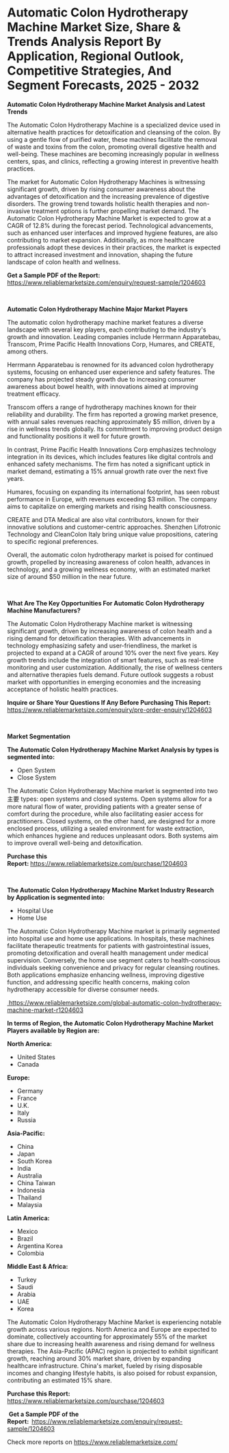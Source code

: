 <p><h1>Automatic Colon Hydrotherapy Machine Market Size, Share & Trends Analysis Report By Application, Regional Outlook, Competitive Strategies, And Segment Forecasts, 2025 - 2032</h1></p><p><strong>Automatic Colon Hydrotherapy Machine Market Analysis and Latest Trends</strong></p>
<p><p>The Automatic Colon Hydrotherapy Machine is a specialized device used in alternative health practices for detoxification and cleansing of the colon. By using a gentle flow of purified water, these machines facilitate the removal of waste and toxins from the colon, promoting overall digestive health and well-being. These machines are becoming increasingly popular in wellness centers, spas, and clinics, reflecting a growing interest in preventive health practices.</p><p>The market for Automatic Colon Hydrotherapy Machines is witnessing significant growth, driven by rising consumer awareness about the advantages of detoxification and the increasing prevalence of digestive disorders. The growing trend towards holistic health therapies and non-invasive treatment options is further propelling market demand. The Automatic Colon Hydrotherapy Machine Market is expected to grow at a CAGR of 12.8% during the forecast period. Technological advancements, such as enhanced user interfaces and improved hygiene features, are also contributing to market expansion. Additionally, as more healthcare professionals adopt these devices in their practices, the market is expected to attract increased investment and innovation, shaping the future landscape of colon health and wellness.</p></p>
<p><strong>Get a Sample PDF of the Report:&nbsp;</strong> <a href="https://www.reliablemarketsize.com/enquiry/request-sample/1204603?utm_campaign=2445&utm_medium=2&utm_source=Github&utm_content=ia&utm_term=26032025&utm_id=automatic-colon-hydrotherapy-machine">https://www.reliablemarketsize.com/enquiry/request-sample/1204603</a></p>
<p>&nbsp;</p>
<p><strong>Automatic Colon Hydrotherapy Machine Major Market Players</strong></p>
<p><p>The automatic colon hydrotherapy machine market features a diverse landscape with several key players, each contributing to the industry's growth and innovation. Leading companies include Herrmann Apparatebau, Transcom, Prime Pacific Health Innovations Corp, Humares, and CREATE, among others.</p><p>Herrmann Apparatebau is renowned for its advanced colon hydrotherapy systems, focusing on enhanced user experience and safety features. The company has projected steady growth due to increasing consumer awareness about bowel health, with innovations aimed at improving treatment efficacy.</p><p>Transcom offers a range of hydrotherapy machines known for their reliability and durability. The firm has reported a growing market presence, with annual sales revenues reaching approximately $5 million, driven by a rise in wellness trends globally. Its commitment to improving product design and functionality positions it well for future growth.</p><p>In contrast, Prime Pacific Health Innovations Corp emphasizes technology integration in its devices, which includes features like digital controls and enhanced safety mechanisms. The firm has noted a significant uptick in market demand, estimating a 15% annual growth rate over the next five years. </p><p>Humares, focusing on expanding its international footprint, has seen robust performance in Europe, with revenues exceeding $3 million. The company aims to capitalize on emerging markets and rising health consciousness.</p><p>CREATE and DTA Medical are also vital contributors, known for their innovative solutions and customer-centric approaches. Shenzhen Lifotronic Technology and CleanColon Italy bring unique value propositions, catering to specific regional preferences.</p><p>Overall, the automatic colon hydrotherapy market is poised for continued growth, propelled by increasing awareness of colon health, advances in technology, and a growing wellness economy, with an estimated market size of around $50 million in the near future.</p></p>
<p>&nbsp;</p>
<p><strong>What Are The Key Opportunities For Automatic Colon Hydrotherapy Machine Manufacturers?</strong></p>
<p><p>The Automatic Colon Hydrotherapy Machine market is witnessing significant growth, driven by increasing awareness of colon health and a rising demand for detoxification therapies. With advancements in technology emphasizing safety and user-friendliness, the market is projected to expand at a CAGR of around 10% over the next five years. Key growth trends include the integration of smart features, such as real-time monitoring and user customization. Additionally, the rise of wellness centers and alternative therapies fuels demand. Future outlook suggests a robust market with opportunities in emerging economies and the increasing acceptance of holistic health practices.</p></p>
<p><strong>Inquire or Share Your Questions If Any Before Purchasing This Report:</strong> <a href="https://www.reliablemarketsize.com/enquiry/pre-order-enquiry/1204603?utm_campaign=2445&utm_medium=2&utm_source=Github&utm_content=ia&utm_term=26032025&utm_id=automatic-colon-hydrotherapy-machine">https://www.reliablemarketsize.com/enquiry/pre-order-enquiry/1204603</a></p>
<p>&nbsp;</p>
<p><strong>Market Segmentation</strong></p>
<p><strong>The Automatic Colon Hydrotherapy Machine Market Analysis by types is segmented into:</strong></p>
<p><ul><li>Open System</li><li>Close System</li></ul></p>
<p><p>The Automatic Colon Hydrotherapy Machine market is segmented into two主要 types: open systems and closed systems. Open systems allow for a more natural flow of water, providing patients with a greater sense of comfort during the procedure, while also facilitating easier access for practitioners. Closed systems, on the other hand, are designed for a more enclosed process, utilizing a sealed environment for waste extraction, which enhances hygiene and reduces unpleasant odors. Both systems aim to improve overall well-being and detoxification.</p></p>
<p><strong>Purchase this Report:&nbsp;</strong><a href="https://www.reliablemarketsize.com/purchase/1204603?utm_campaign=2445&utm_medium=2&utm_source=Github&utm_content=ia&utm_term=26032025&utm_id=automatic-colon-hydrotherapy-machine">https://www.reliablemarketsize.com/purchase/1204603</a></p>
<p>&nbsp;</p>
<p><strong>The Automatic Colon Hydrotherapy Machine Market Industry Research by Application is segmented into:</strong></p>
<p><ul><li>Hospital Use</li><li>Home Use</li></ul></p>
<p><p>The Automatic Colon Hydrotherapy Machine market is primarily segmented into hospital use and home use applications. In hospitals, these machines facilitate therapeutic treatments for patients with gastrointestinal issues, promoting detoxification and overall health management under medical supervision. Conversely, the home use segment caters to health-conscious individuals seeking convenience and privacy for regular cleansing routines. Both applications emphasize enhancing wellness, improving digestive function, and addressing specific health concerns, making colon hydrotherapy accessible for diverse consumer needs.</p></p>
<p><a href="https://www.reliablemarketsize.com/global-automatic-colon-hydrotherapy-machine-market-r1204603?utm_campaign=2445&utm_medium=2&utm_source=Github&utm_content=ia&utm_term=26032025&utm_id=automatic-colon-hydrotherapy-machine">&nbsp;https://www.reliablemarketsize.com/global-automatic-colon-hydrotherapy-machine-market-r1204603</a></p>
<p><strong>In terms of Region, the Automatic Colon Hydrotherapy Machine Market Players available by Region are:</strong></p>
<p>
    <p> <strong> North America: </strong>
        <ul>
            <li>United States</li>
            <li>Canada</li>
        </ul>
        </p> 
    <p> <strong> Europe: </strong>
        <ul>
            <li>Germany</li>
            <li>France</li>
            <li>U.K.</li>
            <li>Italy</li>
            <li>Russia</li>
        </ul>
        </p> 
    <p> <strong> Asia-Pacific: </strong>
        <ul>
            <li>China</li>
            <li>Japan</li>
            <li>South Korea</li>
            <li>India</li>
            <li>Australia</li>
            <li>China Taiwan</li>
            <li>Indonesia</li>
            <li>Thailand</li>
            <li>Malaysia</li>
        </ul>
        </p> 
    <p> <strong> Latin America: </strong>
        <ul>
            <li>Mexico</li>
            <li>Brazil</li>
            <li>Argentina Korea</li>
            <li>Colombia</li>
        </ul>
        </p> 
    <p> <strong> Middle East & Africa: </strong>
        <ul>
            <li>Turkey</li>
            <li>Saudi</li>
            <li>Arabia</li>
            <li>UAE</li>
            <li>Korea</li>
        </ul>
    </p>
    </p>
<p><p>The Automatic Colon Hydrotherapy Machine Market is experiencing notable growth across various regions. North America and Europe are expected to dominate, collectively accounting for approximately 55% of the market share due to increasing health awareness and rising demand for wellness therapies. The Asia-Pacific (APAC) region is projected to exhibit significant growth, reaching around 30% market share, driven by expanding healthcare infrastructure. China's market, fueled by rising disposable incomes and changing lifestyle habits, is also poised for robust expansion, contributing an estimated 15% share.</p></p>
<p><strong>Purchase this Report: </strong><a href="https://www.reliablemarketsize.com/purchase/1204603?utm_campaign=2445&utm_medium=2&utm_source=Github&utm_content=ia&utm_term=26032025&utm_id=automatic-colon-hydrotherapy-machine">https://www.reliablemarketsize.com/purchase/1204603</a></p>
<p>&nbsp;<strong>Get a Sample PDF of the Report:&nbsp;&nbsp;</strong><a href="https://www.reliablemarketsize.com/enquiry/request-sample/1204603?utm_campaign=2445&utm_medium=2&utm_source=Github&utm_content=ia&utm_term=26032025&utm_id=automatic-colon-hydrotherapy-machine">https://www.reliablemarketsize.com/enquiry/request-sample/1204603</a></p>
<p><strong></strong></p>
<p>Check more reports on <a href="https://www.reliablemarketsize.com/?utm_campaign=2445&utm_medium=2&utm_source=Github&utm_content=ia&utm_term=26032025&utm_id=automatic-colon-hydrotherapy-machine">https://www.reliablemarketsize.com/</a></p>